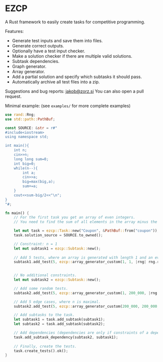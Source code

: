# EZCP
A Rust framework to easily create tasks for competitive programming.

Features:
- Generate test inputs and save them into files.
- Generate correct outputs.
- Optionally have a test input checker.
- Make a solution checker if there are multiple valid solutions.
- Subtask dependencies.
- Graph generator.
- Array generator.
- Add a partial solution and specify which subtasks it should pass.
- Automatically archive all test files into a zip.

Suggestions and bug reports: jakob@zorz.si
You can also open a pull request.

Minimal example: (see `examples/` for more complete examples)
```rust
use rand::Rng;
use std::path::PathBuf;

const SOURCE: &str = r#"
#include<iostream>
using namespace std;

int main(){
    int n;
    cin>>n;
    long long sum=0;
    int big=0;
    while(n--){
        int a;
        cin>>a;
        big=max(big,a);
        sum+=a;
    }
    cout<<sum-big/2<<"\n";
}
"#;

fn main() {
    // For the first task you get an array of even integers. 
    // You need to find the sum of all elements in the array minus the half of the maximum element.

    let mut task = ezcp::Task::new("Coupon", &PathBuf::from("coupon"));
    task.solution_source = SOURCE.to_owned();

    // Constraint: n = 1
    let mut subtask1 = ezcp::Subtask::new();
    
    // Add 5 tests, where an array is generated with length 1 and an even value between 0 and 1_000_000_000 (inclusive).
    subtask1.add_test(5, ezcp::array_generator_custom(1, 1, |rng| rng.random_range(0..=500_000_000) * 2));
    

    // No additional constraints.
    let mut subtask2 = ezcp::Subtask::new();

    // Add some random tests.
    subtask2.add_test(5, ezcp::array_generator_custom(1, 200_000, |rng| rng.random_range(0..=500_000_000) * 2));

    // Add 5 edge cases, where n is maximal.
    subtask2.add_test(5, ezcp::array_generator_custom(200_000, 200_000, |rng| rng.random_range(0..=500_000_000) * 2));

    // Add subtasks to the task.
    let subtask1 = task.add_subtask(subtask1);
    let subtask2 = task.add_subtask(subtask2);

    // Add dependencies (dependencies are only if constraints of a dependency are a subset of constraints of a subtask).
    task.add_subtask_dependency(subtask2, subtask1);
    
    // Finally, create the tests.
    task.create_tests().ok();
}
```
